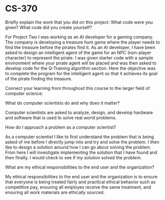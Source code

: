 # CS-370

Briefly explain the work that you did on this project: What code were you given? What code did you create yourself?

For Project Two I was working as an AI developer for a gaming company. The company is developing a treasure hunt game where the player needs to find the treasure before the pirates find it. As an AI developer, I have been asked to design an intelligent agent of the game for an NPC (non-player character) to represent the pirate. I was given starter code with a sample environment where your pirate agent will be placed and was then asked to develop code for the Q-Training algorithm section. Here the objective was to complete the program for the intelligent agent so that it achieves its goal of the pirate finding the treasure. 

Connect your learning from throughout this course to the larger field of computer science:
 
What do computer scientists do and why does it matter?

Computer scientists are asked to analyze, design, and develop hardware and software that is used to solve real world problems.

How do I approach a problem as a computer scientist?

As a computer scientist I like to first understand the problem that is being asked of me before I directly jump into and try and solve the problem. I then like to design a solution around how I can go about solving the problem. From here I will investigate implementing the solution that I have found and then finally, I would check to see if my solution solved the problem.

What are my ethical responsibilities to the end user and the organization?

My ethical responsibilities to the end user and the organization is to ensure that everyone is being treated fairly and practical ethical behavior such as competitive pay, ensuring all employes receive the same treatment, and ensuring all work materials are ethically sourced. 


 



